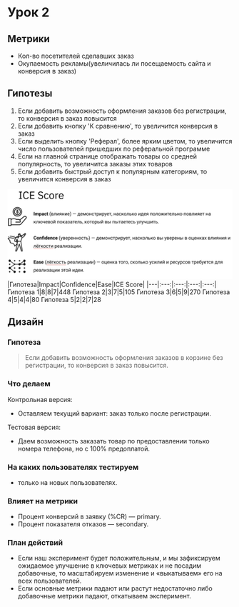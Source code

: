 # Урок 2

## Метрики

- Кол-во посетителей сделавших заказ  
- Окупаемость рекламы(увеличилась ли посещаемость сайта и конверсия в заказ)

## Гипотезы

1. Если добавить возможность оформления заказов без регистрации, то конверсия в заказ повысится  
2. Если добавить кнопку 'К сравнению', то увеличится конверсия в заказ  
3. Если выделить кнопку 'Реферал', более ярким цветом, то увеличится число пользователей пришедших по реферальной программе  
4. Если на главной странице отображать товары со средней популярность, то увеличитса заказы этих товаров  
5. Если добавить быстрый доступ к популярным категориям, то увеличится конверсия в заказ

![Hint](Hint.png)
|Гипотеза|Impact|Confidence|Ease|ICE Score|
|---|:---:|:---:|:---:|:---:|
Гипотеза 1|8|8|7|448
Гипотеза 2|3|7|5|105
Гипотеза 3|6|5|9|270
Гипотеза 4|5|4|4|80
Гипотеза 5|2|2|7|28

## Дизайн

### Гипотеза

> Если добавить возможность оформления заказов в корзине без регистрации, то конверсия в заказ повысится.

### Что делаем

Контрольная версия:

- Оставляем текущий вариант: заказ только после регистрации.  

Тестовая версия:

- Даем возможность заказать товар по предоставлении только номера телефона, но с 100% предоплатой.

### На каких пользователях тестируем

- только на новых пользователях.

### Влияет на метрики

- Процент конверсий в заявку (%CR) — primary.  
- Процент показателя отказов — secondary.

### План действий

- Если наш эксперимент будет положительным, и мы зафиксируем ожидаемое улучшение в ключевых метриках и не посадим добавочные, то масштабируем изменение и «выкатываем» его на всех пользователей.  
- Если основные метрики падают или растут недостаточно либо добавочные метрики падают, откатываем эксперимент.
